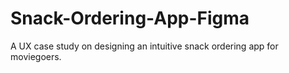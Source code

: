 # Snack-Ordering-App-Figma
A UX case study on designing an intuitive snack ordering app for moviegoers.
